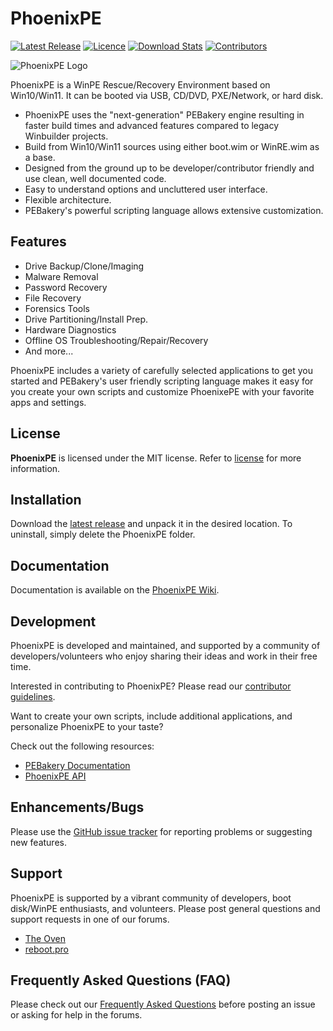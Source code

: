 # PhoenixPE

[![Latest Release](https://img.shields.io/github/release-pre/phoenixpe/phoenixpe.svg?style=flat-square&label=Latest%20Release)](https://github.com/phoenixpe/phoenixpe/releases)
[![Licence](https://img.shields.io/badge/license-MIT-blue.svg?style=flat-square&label=License)](https://opensource.org/licenses/MIT)
[![Download Stats](https://img.shields.io/github/downloads/phoenixpe/phoenixpe/total.svg?label=Downloads&style=flat-square)](https://github.com/phoenixpe/phoenixpe/releases)
[![Contributors](https://img.shields.io/github/contributors/phoenixpe/phoenixpe.svg?style=flat-square&label=Contributors)](https://github.com/phoenixpe/phoenixpe/graphs/contributors)

![PhoenixPE Logo](https://github.com/PhoenixPE/PhoenixPE/blob/master/.github/Images/PhoenixPE.png)

PhoenixPE is a WinPE Rescue/Recovery Environment based on Win10/Win11. It can be booted via USB, CD/DVD, PXE/Network, or hard disk.

* PhoenixPE uses the "next-generation" PEBakery engine resulting in faster build times and advanced features compared to legacy Winbuilder projects.
* Build from Win10/Win11 sources using either boot.wim or WinRE.wim as a base.
* Designed from the ground up to be developer/contributor friendly and use clean, well documented code.
* Easy to understand options and uncluttered user interface.
* Flexible architecture.
* PEBakery's powerful scripting language allows extensive customization.

## Features

* Drive Backup/Clone/Imaging
* Malware Removal
* Password Recovery
* File Recovery
* Forensics Tools
* Drive Partitioning/Install Prep.
* Hardware Diagnostics
* Offline OS Troubleshooting/Repair/Recovery
* And more...

PhoenixPE includes a variety of carefully selected applications to get you started and PEBakery's user friendly scripting language makes it easy for you create your own scripts and customize PhoenixePE with your favorite apps and settings.

## License

**PhoenixPE** is licensed under the MIT license. Refer to [license](LICENSE) for more information.

## Installation

Download the [latest release]() and unpack it in the desired location. To uninstall, simply delete the PhoenixPE folder.

## Documentation

Documentation is available on the [PhoenixPE Wiki](https://github.com/PhoenixPE/PhoenixPE/wiki).

## Development

PhoenixPE is developed and maintained, and supported by a community of developers/volunteers who enjoy sharing their ideas and work in their free time. 

Interested in contributing to PhoenixPE? Please read our [contributor guidelines](https://github.com/PhoenixPE/PhoenixPE/blob/master/docs/CONTRIBUTING.md).

Want to create your own scripts, include additional applications, and personalize PhoenixPE to your taste?

Check out the following resources:
* [PEBakery Documentation](https://github.com/pebakery/pebakery-docs)
* [PhoenixPE API](https://github.com/PhoenixPE/PhoenixPE/wiki/PhoenixAPI)

## Enhancements/Bugs

Please use the [GitHub issue tracker](https://github.com/PhoenixPE/PhoenixPE/issues) for reporting problems or suggesting new features.

## Support

PhoenixPE is supported by a vibrant community of developers, boot disk/WinPE enthusiasts, and volunteers. Please post general questions and support requests in one of our forums.

* [The Oven](https://theoven.org/viewforum.php?f=17)
* [reboot.pro](http://reboot.pro/index.php?showforum=147)

## Frequently Asked Questions (FAQ)

Please check out our [Frequently Asked Questions](https://github.com/PhoenixPE/PhoenixPE/wiki/FAQ) before posting an issue or asking for help in the forums.
